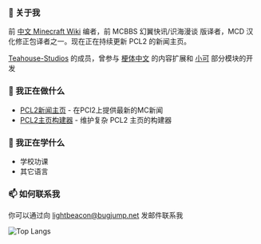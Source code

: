 ### 👋 关于我
前 [中文 Minecraft Wiki](https://zh.minecraft.wiki) 编者，前 MCBBS 幻翼快讯/识海漫谈 版译者，MCD 汉化修正包译者之一。现在正在持续更新 PCL2 的新闻主页。

[Teahouse-Studios](https://github.com/Teahouse-Studios) 的成员，曾参与 [梗体中文](https://github.com/Teahouse-Studios/mcwzh-meme-resourcepack) 的内容扩展和 [小可](https://github.com/Teahouse-Studios/akari-bot) 部分模块的开发

### 🔭 我正在做什么
* [PCL2新闻主页](https://github.com/Light-Beacon/PCL2-NewsHomepage) - 在PCl2上提供最新的MC新闻
* [PCL2主页构建器](https://github.com/Light-Beacon/HomepageBuilder) - 维护复杂 PCL2 主页的构建器

### 🌱 我正在学什么
* 学校功课
* 其它语言

### 📫 如何联系我
你可以通过向 lightbeacon@bugjump.net 发邮件联系我

![Top Langs](https://github-readme-stats.vercel.app/api/top-langs/?username=Light-Beacon&layout=compact&hide=xml,markdown)

<!--
**Light-Beacon/Light-Beacon** is a ✨ _special_ ✨ repository because its `README.md` (this file) appears on your GitHub profile.

Here are some ideas to get you started:

- 🔭 I’m currently working on ...
- 🌱 I’m currently learning ...
- 👯 I’m looking to collaborate on ...
- 🤔 I’m looking for help with ...
- 💬 Ask me about ...
- 📫 How to reach me: ...
- 😄 Pronouns: ...
- ⚡ Fun fact: ...
-->

